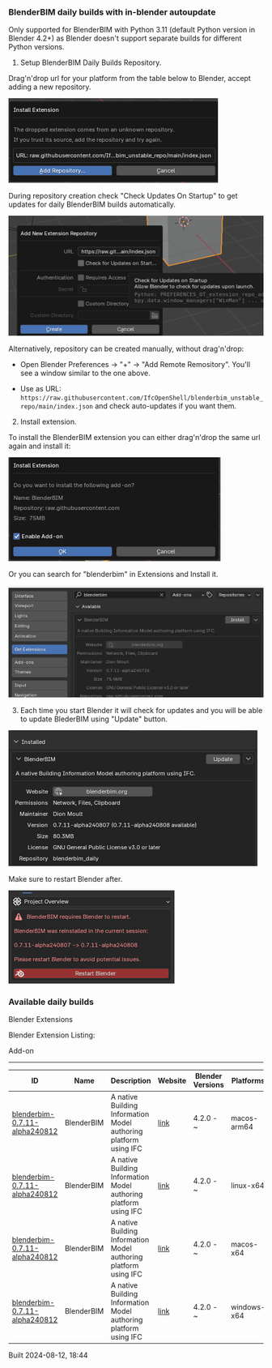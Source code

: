 ### BlenderBIM daily builds with in-blender autoupdate

Only supported for BlenderBIM with Python 3.11 (default Python version in Blender 4.2+) as Blender doesn't support separate builds for different Python versions.

1. Setup BlenderBIM Daily Builds Repository.

Drag'n'drop url for your platform from the table below to Blender, accept adding a new repository.

![](img/image-1.png)

During repository creation check "Check Updates On Startup" to get updates for daily BlenderBIM builds automatically.

![](img/image-2.png)

Alternatively, repository can be created manually, without drag'n'drop:

- Open Blender Preferences -> "+" -> "Add Remote Remository". You'll see a window similar to the one above.

- Use as URL: `https://raw.githubusercontent.com/IfcOpenShell/blenderbim_unstable_repo/main/index.json` and check auto-updates if you want them.



2. Install extension.

To install the BlenderBIM extension you can either drag'n'drop the same url again and install it:

![alt text](img/image-3.png)

Or you can search for "blenderbim" in Extensions and Install it.

![](img/image.png)


3. Each time you start Blender it will check for updates and you will be able to update BlederBIM using "Update" button.

![](img/image-4.png)

Make sure to restart Blender after.

![](img/image-5.png)


### Available daily builds




Blender Extensions


Blender Extension Listing:


Add\-on




---




| ID | Name | Description | Website | Blender Versions | Platforms | Size |
| --- | --- | --- | --- | --- | --- | --- |
| [blenderbim\-0\.7\.11\-alpha240812](https://github.com/IfcOpenShell/IfcOpenShell/releases/download/blenderbim-0.7.11-alpha240812/blenderbim_py311-0.7.11-alpha240812-macos-arm64.zip?repository=https://raw.githubusercontent.com/IfcOpenShell/blenderbim_unstable_repo/main/index.json&blender_version_min=4.2.0&platforms=macos-arm64) | BlenderBIM | A native Building Information Model authoring platform using IFC | [link](https://blenderbim.org/) | 4\.2\.0 \- \~ | macos\-arm64 | 98\.4MB |
| [blenderbim\-0\.7\.11\-alpha240812](https://github.com/IfcOpenShell/IfcOpenShell/releases/download/blenderbim-0.7.11-alpha240812/blenderbim_py311-0.7.11-alpha240812-linux-x64.zip?repository=https://raw.githubusercontent.com/IfcOpenShell/blenderbim_unstable_repo/main/index.json&blender_version_min=4.2.0&platforms=linux-x64) | BlenderBIM | A native Building Information Model authoring platform using IFC | [link](https://blenderbim.org/) | 4\.2\.0 \- \~ | linux\-x64 | 105\.4MB |
| [blenderbim\-0\.7\.11\-alpha240812](https://github.com/IfcOpenShell/IfcOpenShell/releases/download/blenderbim-0.7.11-alpha240812/blenderbim_py311-0.7.11-alpha240812-macos-x64.zip?repository=https://raw.githubusercontent.com/IfcOpenShell/blenderbim_unstable_repo/main/index.json&blender_version_min=4.2.0&platforms=macos-x64) | BlenderBIM | A native Building Information Model authoring platform using IFC | [link](https://blenderbim.org/) | 4\.2\.0 \- \~ | macos\-x64 | 99\.2MB |
| [blenderbim\-0\.7\.11\-alpha240812](https://github.com/IfcOpenShell/IfcOpenShell/releases/download/blenderbim-0.7.11-alpha240812/blenderbim_py311-0.7.11-alpha240812-windows-x64.zip?repository=https://raw.githubusercontent.com/IfcOpenShell/blenderbim_unstable_repo/main/index.json&blender_version_min=4.2.0&platforms=windows-x64) | BlenderBIM | A native Building Information Model authoring platform using IFC | [link](https://blenderbim.org/) | 4\.2\.0 \- \~ | windows\-x64 | 80\.3MB |


Built 2024\-08\-12, 18:44




